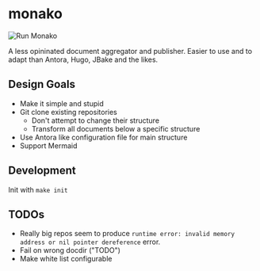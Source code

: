 # monako

![Run Monako](https://github.com/snipem/monako/workflows/Run%20Monako/badge.svg?branch=develop)

A less opininated document aggregator and publisher. Easier to use and to adapt than Antora, Hugo, JBake and the likes.

## Design Goals

* Make it simple and stupid
* Git clone existing repositories
  * Don't attempt to change their structure
  * Transform all documents below a specific structure
* Use Antora like configuration file for main structure
* Support Mermaid

## Development

Init with `make init`

## TODOs

* Really big repos seem to produce `runtime error: invalid memory address or nil pointer dereference` error.
* Fail on wrong docdir ("TODO")
* Make white list configurable